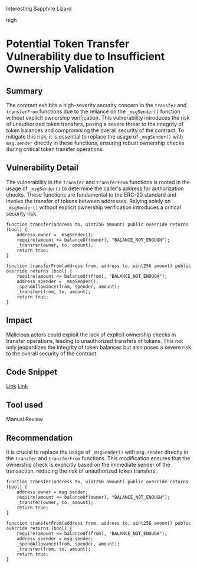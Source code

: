 Interesting Sapphire Lizard

high

# Potential Token Transfer Vulnerability due to Insufficient Ownership Validation

## Summary
The contract exhibits a high-severity security concern in the `transfer` and `transferFrom` functions due to the reliance on the `_msgSender()` function without explicit ownership verification. This vulnerability introduces the risk of unauthorized token transfers, posing a severe threat to the integrity of token balances and compromising the overall security of the contract. To mitigate this risk, it is essential to replace the usage of `_msgSender()` with `msg.sender` directly in these functions, ensuring robust ownership checks during critical token transfer operations.
## Vulnerability Detail
The vulnerability in the `transfer` and `transferFrom` functions is rooted in the usage of `_msgSender()` to determine the caller's address for authorization checks. These functions are fundamental to the ERC-20 standard and involve the transfer of tokens between addresses. Relying solely on `_msgSender()` without explicit ownership verification introduces a critical security risk.
```solidity
function transfer(address to, uint256 amount) public override returns (bool) {
    address owner = _msgSender();
    require(amount <= balanceOf(owner), "BALANCE_NOT_ENOUGH");
    _transfer(owner, to, amount);
    return true;
}

function transferFrom(address from, address to, uint256 amount) public override returns (bool) {
    require(amount <= balanceOf(from), "BALANCE_NOT_ENOUGH");
    address spender = _msgSender();
    _spendAllowance(from, spender, amount);
    _transfer(from, to, amount);
    return true;
}
```
## Impact
Malicious actors could exploit the lack of explicit ownership checks in transfer operations, leading to unauthorized transfers of tokens. This not only jeopardizes the integrity of token balances but also poses a severe risk to the overall security of the contract.
## Code Snippet
[Link](https://github.com/sherlock-audit/2023-12-dodo/blob/main/dodo-v3/contracts/DODOV3MM/D3Vault/periphery/D3Token.sol#L45-L50)
[Link](https://github.com/sherlock-audit/2023-12-dodo/blob/main/dodo-v3/contracts/DODOV3MM/D3Vault/periphery/D3Token.sol#L56-L62)
## Tool used

Manual Review

## Recommendation
It is crucial to replace the usage of `_msgSender()` with `msg.sender` directly in the `transfer` and `transferFrom` functions. This modification ensures that the ownership check is explicitly based on the immediate sender of the transaction, reducing the risk of unauthorized token transfers.
```solidity
function transfer(address to, uint256 amount) public override returns (bool) {
    address owner = msg.sender;
    require(amount <= balanceOf(owner), "BALANCE_NOT_ENOUGH");
    _transfer(owner, to, amount);
    return true;
}

function transferFrom(address from, address to, uint256 amount) public override returns (bool) {
    require(amount <= balanceOf(from), "BALANCE_NOT_ENOUGH");
    address spender = msg.sender;
    _spendAllowance(from, spender, amount);
    _transfer(from, to, amount);
    return true;
}
```